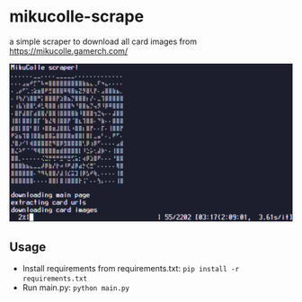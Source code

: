 # mikucolle-scrape

a simple scraper to download all card images from https://mikucolle.gamerch.com/

![scraper screenshot](docs/mikuscrape.png)

## Usage

- Install requirements from requirements.txt: ```pip install -r requirements.txt```
- Run main.py: ```python main.py```

